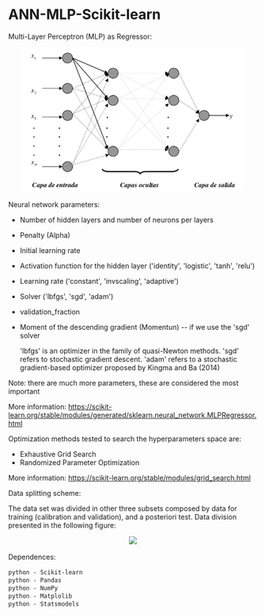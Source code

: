 # ANN-MLP-Scikit-learn

Multi-Layer Perceptron (MLP) as Regressor:

<p align="center">
  <img width=450 src="mlp-network.png"/>
 </p>


Neural network parameters:

- Number of hidden layers and number of neurons per layers
- Penalty (Alpha)
- Initial learning rate
- Activation function for the hidden layer ('identity', 'logistic', 'tanh', 'relu')
- Learning rate ('constant', 'invscaling', 'adaptive')
- Solver ('lbfgs', 'sgd', 'adam')
- validation_fraction

- Moment of the descending gradient (Momentun) -- if we use the 'sgd' solver

  'lbfgs' is an optimizer in the family of quasi-Newton methods.
  'sgd' refers to stochastic gradient descent.
  'adam' refers to a stochastic gradient-based optimizer proposed by Kingma and Ba (2014)

Note: there are much more parameters, these are considered the most important

More information: https://scikit-learn.org/stable/modules/generated/sklearn.neural_network.MLPRegressor.html


Optimization methods tested to search the hyperparameters space are:

* Exhaustive Grid Search
* Randomized Parameter Optimization

More information: https://scikit-learn.org/stable/modules/grid_search.html


Data splitting scheme:

The data set was divided in other three subsets composed by data for training (calibration and validation), and a posteriori test. Data division presented in the following figure:

<p align="center">
  <img width=650 src="SMAP_L1B_Tb_V_geopandas.png"/>
 </p>

Dependences:

    python - Scikit-learn
    python - Pandas
    python - NumPy
    python - Matplolib
    python - Statsmodels





